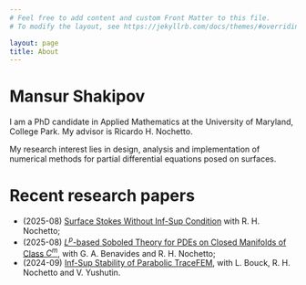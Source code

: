 ```yaml
---
# Feel free to add content and custom Front Matter to this file.
# To modify the layout, see https://jekyllrb.com/docs/themes/#overriding-theme-defaults

layout: page
title: About
---
```

# Mansur Shakipov
I am a PhD candidate in Applied Mathematics at the University of Maryland, College Park. My advisor is Ricardo H. Nochetto.

My research interest lies in design, analysis and implementation of numerical methods for partial differential equations posed on surfaces.

# Recent research papers
- (2025-08) [Surface Stokes Without Inf-Sup Condition](https://arxiv.org/abs/2508.13342) with R. H. Nochetto;
- (2025-08) [$L^p$-based Soboled Theory for PDEs on Closed Manifolds of Class $C^m$](https://arxiv.org/abs/2508.11109), with G. A. Benavides and R. H. Nochetto;
- (2024-09) [Inf-Sup Stability of Parabolic TraceFEM](https://arxiv.org/abs/2409.13944), with L. Bouck, R. H. Nochetto and V. Yushutin.